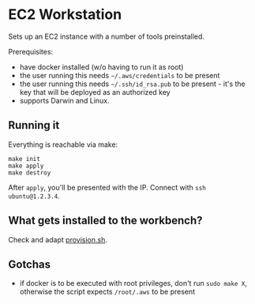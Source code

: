 # EC2 Workstation

Sets up an EC2 instance with a number of tools preinstalled. 

Prerequisites: 
* have docker installed (w/o having to run it as root)
* the user running this needs `~/.aws/credentials` to be present
* the user running this needs `~/.ssh/id_rsa.pub` to be present - it's the key that will be deployed as an authorized key
* supports Darwin and Linux.

## Running it

Everything is reachable via make:

```
make init
make apply
make destroy
```

After `apply`, you'll be presented with the IP. Connect with `ssh ubuntu@1.2.3.4`.

## What gets installed to the workbench?

Check and adapt [provision.sh](./provision.sh).

## Gotchas

* if docker is to be executed with root privileges, don't run `sudo make X`, otherwise the script expects `/root/.aws` to be present
